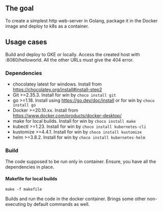 ## The goal

To create a simplest http web-server in Golang, package it in the Docker image and deploy to k8s as a container.

## Usage cases

Build and deploy to GKE or locally. Access the created host with :8080/helloworld. All the other URLs must give the 404
error.

### Dependencies

- chocolatey latest for windows. Install from https://chocolatey.org/install#install-step2
- Git >=2.35.3. Install for win by ```choco install git```
- go >=1.18. Install using https://go.dev/doc/install or for win by ```choco install go```
- Docker >=20.10.xx. Install from https://www.docker.com/products/docker-desktop/
- make for local builds. Install for win by ```choco install make```
- kubectl >=1.23. Install for win by ```choco install kubernetes-cli```
- kustomize >=4.4.1. Install for win by ```choco install kustomize```
- helm >=3.8.2. Install for win by ```choco install kubernetes-helm```

### Build

The code supposed to be run only in container. Ensure, you have all the dependencies in place.

#### Makefile for local builds

```make -f makefile```

Builds and run the code in the docker container. Brings some other non-executing by default commands as well.

####